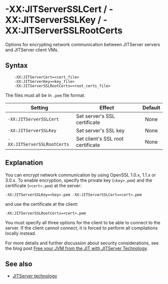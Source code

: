 <!--
* Copyright (c) 2017, 2022 IBM Corp. and others
*
* This program and the accompanying materials are made
* available under the terms of the Eclipse Public License 2.0
* which accompanies this distribution and is available at
* https://www.eclipse.org/legal/epl-2.0/ or the Apache
* License, Version 2.0 which accompanies this distribution and
* is available at https://www.apache.org/licenses/LICENSE-2.0.
*
* This Source Code may also be made available under the
* following Secondary Licenses when the conditions for such
* availability set forth in the Eclipse Public License, v. 2.0
* are satisfied: GNU General Public License, version 2 with
* the GNU Classpath Exception [1] and GNU General Public
* License, version 2 with the OpenJDK Assembly Exception [2].
*
* [1] https://www.gnu.org/software/classpath/license.html
* [2] http://openjdk.java.net/legal/assembly-exception.html
*
* SPDX-License-Identifier: EPL-2.0 OR Apache-2.0 OR GPL-2.0 WITH
* Classpath-exception-2.0 OR LicenseRef-GPL-2.0 WITH Assembly-exception
-->

# -XX:JITServerSSLCert / -XX:JITServerSSLKey / -XX:JITServerSSLRootCerts

Options for encrypting network communication between JITServer servers and JITServer client VMs.

## Syntax

        -XX:JITServerCert=<cert_file>
        -XX:JITServerKey=<key_file>
        -XX:JITServerSSLRootCerts=<root_certs_file>

The files must all be in `.pem` file format.

| Setting                 | Effect | Default                                                                            |
|-------------------------|--------|:----------------------------------------------------------------------------------:|
|`-XX:JITServerSSLCert`           | Set server's SSL certificate | None                                                                                    |
|`-XX:JITServerSSLKey`           | Set server's SSL key | None                                                                                    |
|`-XX:JITServerSSLRootCerts`           | Set client's SSL root certificate | None                                                                                    |

## Explanation

You can encrypt network communication by using OpenSSL 1.0.x, 1.1.x or 3.0.x. To enable encryption, specify the private key (`<key>.pem`) and the certificate (`<cert>.pem`) at the server:

    -XX:JITServerSSLKey=<key>.pem -XX:JITServerSSLCert=<cert>.pem

and use the certificate at the client:

    -XX:JITServerSSLRootCerts=<cert>.pem

You must specify all three options for the client to be able to connect to the server. If the client cannot connect, it is forced to perform all compilations locally instead.

For more details and further discussion about security considerations, see the blog post [Free your JVM from the JIT with JITServer Technology](https://blog.openj9.org/2020/01/09/free-your-jvm-from-the-jit-with-jitserver-technology/).

## See also

- [JITServer technology](jitserver.md)

<!-- ==== END OF TOPIC ==== xxjitserversslcert.md ==== -->
